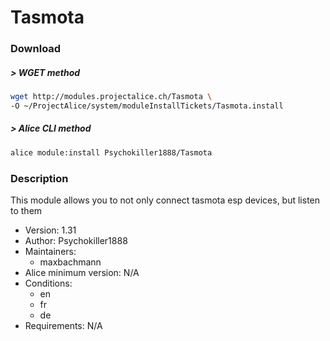 # Tasmota

### Download

##### > WGET method
```bash
wget http://modules.projectalice.ch/Tasmota \
-O ~/ProjectAlice/system/moduleInstallTickets/Tasmota.install
```

##### > Alice CLI method
```bash
alice module:install Psychokiller1888/Tasmota
```

### Description
This module allows you to not only connect tasmota esp devices, but listen to them

- Version: 1.31
- Author: Psychokiller1888
- Maintainers:
  - maxbachmann
- Alice minimum version: N/A
- Conditions:
  - en
  - fr
  - de
- Requirements: N/A

